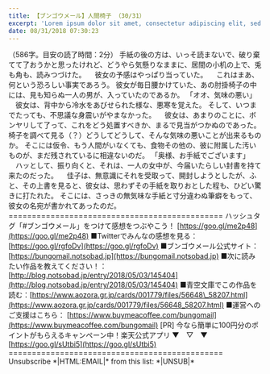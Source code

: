 ```yaml
---
title: 【ブンゴウメール】人間椅子 （30/31）
excerpt: 'Lorem ipsum dolor sit amet, consectetur adipiscing elit, sed do eiusmod tempor incididunt ut labore et dolore magna aliqua. Praesent elementum facilisis leo vel fringilla est ullamcorper eget. At imperdiet dui accumsan sit amet nulla facilisi morbi tempus.'
date: 08/31/2018 07:30:23
---
```


（586字。目安の読了時間：2分） 手紙の後の方は、いっそ読まないで、破り棄てて了おうかと思ったけれど、どうやら気懸りなままに、居間の小机の上で、兎も角も、読みつづけた。 　彼女の予感はやっぱり当っていた。 　これはまあ、何という恐ろしい事実であろう。 彼女が毎日腰かけていた、あの肘掛椅子の中には、見も知らぬ一人の男が、入っていたのであるか。 「オオ、気味の悪い」 　彼女は、背中から冷水をあびせられた様な、悪寒を覚えた。 そして、いつまでたっても、不思議な身震いがやまなかった。 　彼女は、あまりのことに、ボンヤリして了って、これをどう処置すべきか、まるで見当がつかぬのであった。 椅子を調べて見る（？）どうしてどうして、そんな気味の悪いことが出来るものか。 そこには仮令、もう人間がいなくても、食物その他の、彼に附属した汚いものが、まだ残されているに相違ないのだ。 「奥様、お手紙でございます」 　ハッとして、振り向くと、それは、一人の女中が、今届いたらしい封書を持て来たのだった。 　佳子は、無意識にそれを受取って、開封しようとしたが、ふと、その上書を見ると、彼女は、思わずその手紙を取りおとした程も、ひどい驚きに打たれた。 そこには、さっきの無気味な手紙と寸分違わぬ筆癖をもって、彼女の名宛が書かれてあったのだ。 ============================================== ハッシュタグ「#ブンゴウメール」をつけて感想をつぶやこう！ [https://goo.gl/me2p48](https://goo.gl/me2p48) ■Twitterでみんなの感想を見る：[https://goo.gl/rgfoDv](https://goo.gl/rgfoDv) ■ブンゴウメール公式サイト：[https://bungomail.notsobad.jp](https://bungomail.notsobad.jp) ■次に読みたい作品を教えてください！：[http://blog.notsobad.jp/entry/2018/05/03/145404](http://blog.notsobad.jp/entry/2018/05/03/145404) ■青空文庫でこの作品を読む：[https://www.aozora.gr.jp/cards/001779/files/56648\_58207.html](https://www.aozora.gr.jp/cards/001779/files/56648_58207.html) ■運営へのご支援はこちら： [https://www.buymeacoffee.com/bungomail](https://www.buymeacoffee.com/bungomail) \[PR\] 今なら簡単に100円分のポイントがもらえるキャンペーン中！楽天公式アプリ ▼　▽　▼ [https://goo.gl/sUtbi5](https://goo.gl/sUtbi5) ============================================== Unsubscribe \*|HTML:EMAIL|\* from this list: \*|UNSUB|\*